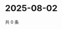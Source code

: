 # 2025-08-02

共 0 条

<!-- BEGIN ZHIHUQUESTIONS -->
<!-- 最后更新时间 Sat Aug 02 2025 15:11:46 GMT+0800 (China Standard Time) -->

<!-- END ZHIHUQUESTIONS -->
